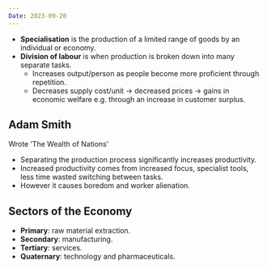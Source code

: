 ```yaml
---
Date: 2023-09-20
---
```

* **Specialisation** is the production of a limited range of goods by an individual or economy.
* **Division of labour** is when production is broken down into many separate tasks.
    * Increases output/person as people become more proficient through repetition.
    * Decreases supply cost/unit → decreased prices → gains in economic welfare e.g. through an increase in customer surplus.

## Adam Smith

Wrote ‘The Wealth of Nations’

* Separating the production process significantly increases productivity.
* Increased productivity comes from increased focus, specialist tools, less time wasted switching between tasks.
* However it causes boredom and worker alienation.

## Sectors of the Economy

* **Primary**: raw material extraction.
* **Secondary**: manufacturing.
* **Tertiary**: services.
* **Quaternary**: technology and pharmaceuticals.